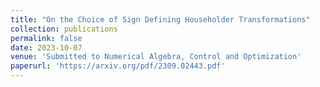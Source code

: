 ```yaml
---
title: "On the Choice of Sign Defining Householder Transformations"
collection: publications
permalink: false
date: 2023-10-07
venue: 'Submitted to Numerical Algebra, Control and Optimization'
paperurl: 'https://arxiv.org/pdf/2309.02443.pdf'
---
```

